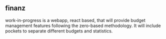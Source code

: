 ## finanz

work-in-progress
is a webapp, react based, that will provide budget management features following the zero-based methodology. It will include pockets to separate different budgets and statistics. 